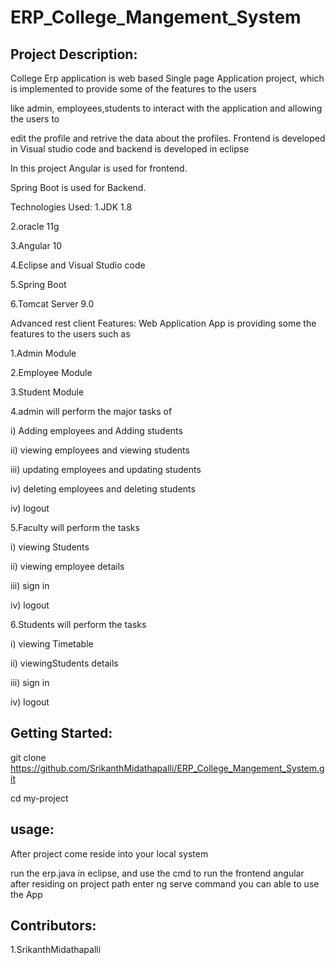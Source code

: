 # ERP_College_Mangement_System
## Project Description:
College Erp application is web based Single page Application project, which is implemented to provide some of the features to the users

like admin, employees,students to interact with the application and allowing the users to

edit the profile and retrive the data about the profiles. Frontend is developed in Visual studio code and backend is developed in eclipse

In this project Angular is used for frontend.

Spring Boot is used for Backend.

Technologies Used:
1.JDK 1.8

2.oracle 11g

3.Angular 10

4.Eclipse and Visual Studio code

5.Spring Boot

6.Tomcat Server 9.0

Advanced rest client
Features:
Web Application App is providing some the features to the users such as

1.Admin Module

2.Employee Module

3.Student Module

4.admin will perform the major tasks of

i) Adding employees and Adding students

ii) viewing employees and viewing students

iii) updating employees and updating students

iv) deleting employees and deleting students

iv) logout

5.Faculty will perform the tasks

i) viewing Students

ii) viewing employee details

iii) sign in

iv) logout

6.Students will perform the tasks

i) viewing Timetable

ii) viewingStudents details

iii) sign in

iv) logout



## Getting Started:
git clone https://github.com/SrikanthMidathapalli/ERP_College_Mangement_System.git

cd my-project

## usage:
After project come reside into your local system

run the erp.java in eclipse, and use the cmd to run the frontend angular after residing on project path enter ng serve command you can able to use the App

## Contributors:
1.SrikanthMidathapalli
